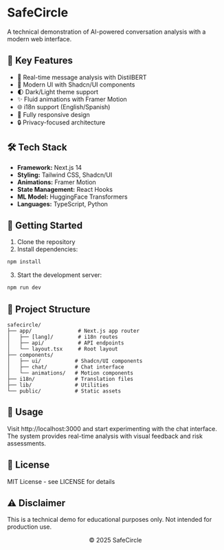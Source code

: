 # SafeCircle 

A technical demonstration of AI-powered conversation analysis with a modern web interface.

## 🌟 Key Features

- 🤖 Real-time message analysis with DistilBERT
- 🎨 Modern UI with Shadcn/UI components
- 🌓 Dark/Light theme support
- ✨ Fluid animations with Framer Motion
- 🌐 i18n support (English/Spanish)
- 📱 Fully responsive design
- 🔒 Privacy-focused architecture

## 🛠️ Tech Stack

- **Framework:** Next.js 14
- **Styling:** Tailwind CSS, Shadcn/UI
- **Animations:** Framer Motion
- **State Management:** React Hooks
- **ML Model:** HuggingFace Transformers
- **Languages:** TypeScript, Python

## 🚀 Getting Started

1. Clone the repository
2. Install dependencies:
```bash
npm install
```
3. Start the development server:
```bash
npm run dev
```


## 🔧 Project Structure
```
safecircle/
├── app/               # Next.js app router
│   ├── [lang]/        # i18n routes
│   ├── api/           # API endpoints
│   └── layout.tsx     # Root layout
├── components/        
│   ├── ui/           # Shadcn/UI components
│   ├── chat/         # Chat interface
│   └── animations/   # Motion components
├── i18n/             # Translation files
├── lib/              # Utilities
└── public/           # Static assets
```


## 🎯 Usage
Visit http://localhost:3000 and start experimenting with the chat interface. The system provides real-time analysis with visual feedback and risk assessments.

## 📝 License
MIT License - see LICENSE for details

## ⚠️ Disclaimer
This is a technical demo for educational purposes only. Not intended for production use.

<div align="center"> <p>© 2025 SafeCircle </p> </div>
